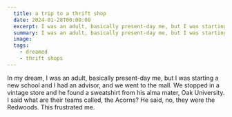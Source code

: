 ```yaml
---
  title: a trip to a thrift shop
  date: 2024-01-28T00:00:00
  excerpt: I was an adult, basically present-day me, but I was starting a new school and I had an advisor, and we went to the mall.
  summary: I was an adult, basically present-day me, but I was starting a new school and I had an advisor, and we went to the mall.
  image: 
  tags:
    - dreamed
    - thrift shops
---
```


In my dream, I was an adult, basically present-day me, but I was starting a new school and I had an advisor, and we went to the mall. We stopped in a vintage store and he found a sweatshirt from his alma mater, Oak University. I said what are their teams called, the Acorns? He said, no, they were the Redwoods. This frustrated me.